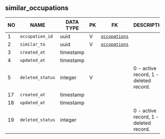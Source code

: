 
similar_occupations
----------------------------


NO | NAME | DATA TYPE | PK | FK | DESCRIPTION  | COMMENTS          
---|------|-----------|----|----|--------------|----------
1|`occupation_id` | uuid | V | [`occupations`](occupations.md) |  | 
2|`similar_to` | uuid | V | [`occupations`](occupations.md) |  | 
3|`created_at` | timestamp |  |  |  | 
4|`updated_at` | timestamp |  |  |  | 
5|`deleted_status` | integer | V |  | 0 - active record, 1 - deleted record. | 
17|`created_at` | timestamp |  |  |  | 
18|`updated_at` | timestamp |  |  |  | 
19|`deleted_status` | integer |  |  | 0 - active record, 1 - deleted record. | 
